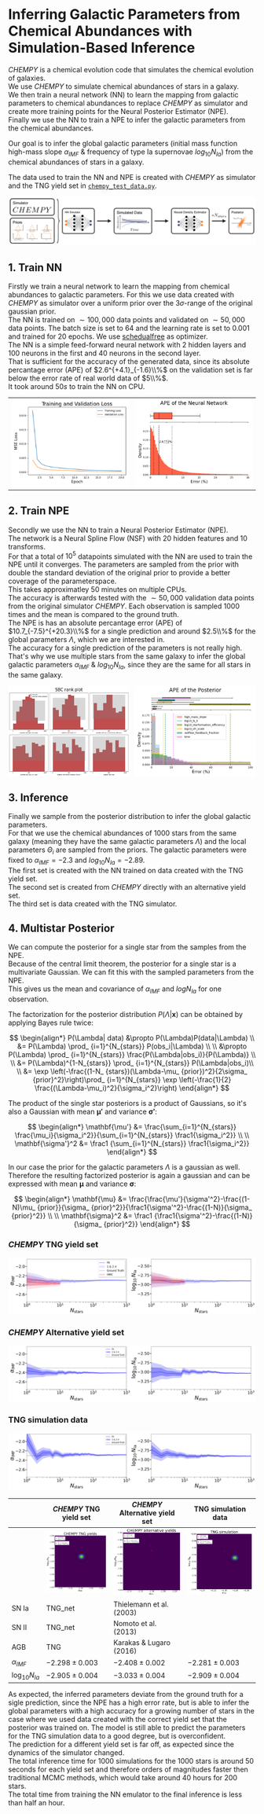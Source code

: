 # Inferring Galactic Parameters from Chemical Abundances with Simulation-Based Inference
$CHEMPY$ is a chemical evolution code that simulates the chemical evolution of galaxies. <br>
We use $CHEMPY$ to simulate chemical abundances of stars in a galaxy. <br>
We then train a neural network (NN) to learn the mapping from galactic parameters to chemical abundances to replace $CHEMPY$ as simulator and create more training points for the Neural Posterior Estimator (NPE). <br>
Finally we use the NN to train a NPE to infer the galactic parameters from the chemical abundances.

Our goal is to infer the global galactic parameters (initial mass function high-mass slope $\alpha_{IMF}$ & frequency of type Ia supernovae $log_{10}N_{Ia}$) from the chemical abundances of stars in a galaxy. <br>

The data used to train the NN and NPE is created with $CHEMPY$ as simulator and the TNG yield set in [``` chempy_test_data.py ```](chempy_test_data.py). <br>

<p align="center">
  <img src="plots/sbi_overview.png" />
</p>

## 1. Train NN
Firstly we train a neural network to learn the mapping from chemical abundances to galactic parameters. For this we use data created with $CHEMPY$ as simulator over a uniform prior over the $3\sigma$-range of the original gaussian prior. <br>
The NN is trained on $\sim 100,000$ data points and validated on $\sim 50,000$ data points. The batch size is set to $64$ and the learning rate is set to $0.001$ and trained for $20$ epochs. We use [schedualfree](https://arxiv.org/abs/2405.15682) as optimizer. <br>
The NN is a simple feed-forward neural network with $2$ hidden layers and $100$ neurons in the first and $40$ neurons in the second layer. <br>
That is sufficient for the accuracy of the generated data, since its absolute percantage error (APE) of $2.6^{+4.1}_{-1.6}\\%$ on the validation set is far below the error rate of real world data of $5\\%$. <br>
It took around $50s$ to train the NN on CPU. <br>

|||
:-------------------------:|:-------------------------:
![](plots/loss_NN_simulator.png)  |  ![](plots/ape_NN.png)


## 2. Train NPE
Secondly we use the NN to train a Neural Posterior Estimator (NPE). <br>
The network is a Neural Spline Flow (NSF) with $20$ hidden features and $10$ transforms. <br>
For that a total of $10^5$ datapoints simulated with the NN are used to train the NPE until it converges.
The parameters are sampled from the prior with double the standard deviation of the original prior to provide a better coverage of the parameterspace. <br>
This takes approximatley $50$ minutes on multiple CPUs. <br>
The accuracy is afterwards tested with the $\sim 50,000$ validation data points from the original simulator $CHEMPY$. Each observation is sampled $1000$ times and the mean is compared to the ground truth. <br>
The NPE is has an absolute percantage error (APE) of $10.7_{-7.5}^{+20.3}\\%$ for a single prediction and around $2.5\\%$ for the global parameters $\Lambda$, which we are interested in.<br>
The accuracy for a single prediction of the parameters is not really high. That's why we use multiple stars from the same galaxy to infer the global galactic parameters $\alpha_{IMF}$ & $log_{10}N_{Ia}$, since they are the same for all stars in the same galaxy. <br>

<div style="display: flex; justify-content: space-between;">
  <img src="plots/sbc_rank_plot_NPE_C.png" style="width: 49%;"/>
  <img src="plots/ape_posterior_NPE_C.png" style="width: 49%;"/>
</div>


## 3. Inference

Finally we sample from the posterior distribution to infer the global galactic parameters. <br>
For that we use the chemical abundances of $1000$ stars from the same galaxy (meaning they have the same galactic parameters $\Lambda$) and the local parameters $\Theta_i$ are sampled from the priors.
The galactic parameters were fixed to  $\alpha_{IMF} = -2.3$ and $log_{10}N_{Ia} = -2.89$. <br>
The first set is created with the NN trained on data created with the TNG yield set. <br>
The second set is created from $CHEMPY$ directly with an alternative yield set. <br>
The third set is data created with the TNG simulator. <br>

## 4. Multistar Posterior
We can compute the posterior for a single star from the samples from the NPE. <br>
Because of the central limit theorem, the posterior for a single star is a multivariate Gaussian. We can fit this with the sampled parameters from the NPE. <br>
This gives us the mean and covariance of $\alpha_{IMF}$ and $log{N_{Ia}}$ for one observation. <br>

The factorization for the posterior distribution  $P(\Lambda|\mathbf{x})$ can be obtained by applying Bayes rule twice:

$$ 
\begin{align*}
P(\Lambda| data) &\propto P(\Lambda)P(data|\Lambda) \\
&= P(\Lambda) \prod_ {i=1}^{N_{stars}} P(obs_i|\Lambda) \\ \\
&\propto P(\Lambda) \prod_ {i=1}^{N_{stars}} \frac{P(\Lambda|obs_i)}{P(\Lambda)} \\ \\
&= P(\Lambda)^{1-N_{stars}} \prod_ {i=1}^{N_{stars}} P(\Lambda|obs_i)\\ \\
&= \exp \left(-\frac{(1-N_ {stars})(\Lambda-\mu_ {prior})^2}{2\sigma_ {prior}^2}\right)\prod_ {i=1}^{N_{stars}} \exp \left(-\frac{1}{2} \frac{(\Lambda-\mu_i)^2}{\sigma_i^2}\right)
\end{align*} 
$$

The product of the single star posteriors is a product of Gaussians, so it's also a Gaussian with mean $\mathbf{\mu'}$ and variance $\mathbf{\sigma'}$:

$$
\begin{align*}
\mathbf{\mu'} &= \frac{\sum_{i=1}^{N_{stars}} \frac{\mu_i}{\sigma_i^2}}{\sum_{i=1}^{N_{stars}} \frac1{\sigma_i^2}} \\ \\
\mathbf{\sigma'}^2 &= \frac1 {\sum_{i=1}^{N_{stars}} \frac1{\sigma_i^2}}
\end{align*}
$$

In our case the prior for the galactic parameters $\Lambda$ is a gaussian as well. Therefore the resulting factorized posterior is again a gaussian and can be expressed with mean $\mathbf{\mu}$ and variance $\mathbf{\sigma}$:

$$
\begin{align*}
\mathbf{\mu} &= \frac{\frac{\mu'}{\sigma'^2}-\frac{(1-N)\mu_ {prior}}{\sigma_ {prior}^2}}{\frac1{\sigma'^2}-\frac{(1-N)}{\sigma_ {prior}^2}} \\ \\
\mathbf{\sigma}^2 &= \frac1 {\frac1{\sigma'^2}-\frac{(1-N)}{\sigma_ {prior}^2}}
\end{align*}
$$

### $CHEMPY$ TNG yield set
<p align="center">
  <img src="plots/CHEMPY TNG yields N_star comp.png" />
</p>

### $CHEMPY$ Alternative yield set
<p align="center">
  <img src="plots/CHEMPY alternative yields N_star.png" />
</p>

### TNG simulation data
<p align="center">
  <img src="plots/TNG simulation N_star.png" />
</p>

| | $CHEMPY$ TNG yield set | $CHEMPY$ Alternative yield set | TNG simulation data |
---|---|---|---
||![](plots/CHEMPY%20TNG%20yields.png)  |  ![](plots/CHEMPY%20alternative%20yields.png) | ![](plots/TNG%20simulation.png)
| SN Ia | TNG_net | Thielemann et al. (2003) |
| SN II | TNG_net | Nomoto et al. (2013) |
| AGB | TNG | Karakas & Lugaro (2016) |
| $\alpha_{IMF}$ | $-2.298 \pm 0.003$ | $-2.408 \pm 0.002$ | $-2.281 \pm 0.003$ |
|$\log_{10}N_{Ia}$| $-2.905 \pm 0.004$ | $-3.033 \pm 0.004$ | $-2.909 \pm 0.004$ |

As expected, the inferred parameters deviate from the ground truth for a sigle prediction, since the NPE has a high error rate, 
but is able to infer the global parameters with a high accuracy for a growing number of stars in the case where we used data created with the correct yield set
that the posterior was trained on. 
The model is still able to predict the parameters for the TNG simulation data to a good degree, but is overconfident. <br>
The prediction for a different yield set is far off, as expected since the dynamics of the simulator changed. <br>
The total inference time for $1000$ simulations for the $1000$ stars is around $50$ seconds for each yield set and therefore orders of magnitudes faster then traditional MCMC methods, which would take around $40$ hours for $200$ stars. <br>
The total time from training the NN emulator to the final inference is less than half an hour. <br>
